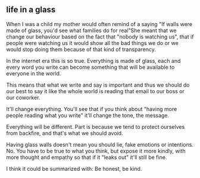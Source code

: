 ## life in a glass

When I was a child my mother would often remind of a saying "If walls were made of glass, you'd see what families do for real"She meant that we change our behaviour based on the fact that "nobody is watching us", that if people were watching us it would show all the bad things we do or we would stop doing them because of that kind of transparency.

In the internet era this is so true. Everything is made of glass, each and every word you write can become something that will be available to everyone in the world.

This means that what we write and say is important and thus we should do our best to say it like the whole world is reading that email to our boss or our coworker. 

It'll change everything. You'll see that if you think about "having more people reading what you write" it'll change the tone, the message.

Everything will be different. 
Part is because we tend to protect ourselves from backfire, and that's what we should avoid.

Having glass walls doesn't mean you should lie, fake emotions or intentions. No. You have to be true to what you think, but expose it more kindly, with more thought and empathy so that if it "leaks out" it'll still be fine.

I think it could be summarized with: Be honest, be kind.
